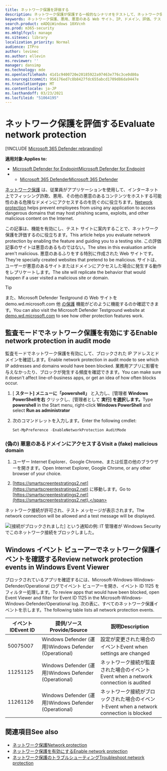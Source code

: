 ```yaml
---
title: ネットワーク保護を評価する
description: ネットワーク保護が保護する一般的なシナリオをテストして、ネットワーク保護のしくみを確認します。
keywords: ネットワーク保護、悪用、悪意のある Web サイト、IP、ドメイン、評価、テスト、デモ
search.product: eADQiWindows 10XVcnh
ms.prod: m365-security
ms.mktglfcycl: manage
ms.sitesec: library
localization_priority: Normal
audience: ITPro
author: levinec
ms.author: ellevin
ms.reviewer: ''
manager: dansimp
ms.technology: mde
ms.openlocfilehash: 41d1c9400720e20185922a97463e776c3ce0d80a
ms.sourcegitcommit: 956176ed7c8b8427fdc655abcd1709d86da9447e
ms.translationtype: MT
ms.contentlocale: ja-JP
ms.lasthandoff: 03/23/2021
ms.locfileid: "51064195"
---
```

# <a name="evaluate-network-protection"></a><span data-ttu-id="60103-104">ネットワーク保護を評価する</span><span class="sxs-lookup"><span data-stu-id="60103-104">Evaluate network protection</span></span>

[!INCLUDE [Microsoft 365 Defender rebranding](../../includes/microsoft-defender.md)]

<span data-ttu-id="60103-105">**適用対象:**</span><span class="sxs-lookup"><span data-stu-id="60103-105">**Applies to:**</span></span>
- [<span data-ttu-id="60103-106">Microsoft Defender for Endpoint</span><span class="sxs-lookup"><span data-stu-id="60103-106">Microsoft Defender for Endpoint</span></span>](https://go.microsoft.com/fwlink/?linkid=2154037)
- - [<span data-ttu-id="60103-107">Microsoft 365 Defender</span><span class="sxs-lookup"><span data-stu-id="60103-107">Microsoft 365 Defender</span></span>](https://go.microsoft.com/fwlink/?linkid=2118804)

<span data-ttu-id="60103-108">[ネットワーク保護](network-protection.md) は、従業員がアプリケーションを使用して、インターネット上でフィッシング詐欺、悪用、その他の悪意のあるコンテンツをホストする可能性のある危険なドメインにアクセスするのを防ぐのに役立ちます。</span><span class="sxs-lookup"><span data-stu-id="60103-108">[Network protection](network-protection.md) helps prevent employees from using any application to access dangerous domains that may host phishing scams, exploits, and other malicious content on the Internet.</span></span>

<span data-ttu-id="60103-109">この記事は、機能を有効にし、テスト サイトに案内することで、ネットワーク保護を評価するのに役立ちます。</span><span class="sxs-lookup"><span data-stu-id="60103-109">This article helps you evaluate network protection by enabling the feature and guiding you to a testing site.</span></span> <span data-ttu-id="60103-110">この評価記事のサイトは悪意のあるものではない。</span><span class="sxs-lookup"><span data-stu-id="60103-110">The sites in this evaluation article aren't malicious.</span></span> <span data-ttu-id="60103-111">悪意のあるふりをする特別に作成された Web サイトです。</span><span class="sxs-lookup"><span data-stu-id="60103-111">They're specially created websites that pretend to be malicious.</span></span> <span data-ttu-id="60103-112">サイトは、ユーザーが悪意のあるサイトまたはドメインにアクセスした場合に発生する動作をレプリケートします。</span><span class="sxs-lookup"><span data-stu-id="60103-112">The site will replicate the behavior that would happen if a user visited a malicious site or domain.</span></span>

> [!TIP]
> <span data-ttu-id="60103-113">また、Microsoft Defender Testground の Web サイトを demo.wd.microsoft.com 他 [の保護](https://demo.wd.microsoft.com?ocid=cx-wddocs-testground) 機能がどのように機能するのか確認できます。</span><span class="sxs-lookup"><span data-stu-id="60103-113">You can also visit the Microsoft Defender Testground website at [demo.wd.microsoft.com](https://demo.wd.microsoft.com?ocid=cx-wddocs-testground) to see how other protection features work.</span></span>

## <a name="enable-network-protection-in-audit-mode"></a><span data-ttu-id="60103-114">監査モードでネットワーク保護を有効にする</span><span class="sxs-lookup"><span data-stu-id="60103-114">Enable network protection in audit mode</span></span>

<span data-ttu-id="60103-115">監査モードでネットワーク保護を有効にして、ブロックされた IP アドレスとドメインを確認します。</span><span class="sxs-lookup"><span data-stu-id="60103-115">Enable network protection in audit mode to see which IP addresses and domains would have been blocked.</span></span> <span data-ttu-id="60103-116">業務用アプリに影響を与えなかったり、ブロックが発生する頻度を確認できます。</span><span class="sxs-lookup"><span data-stu-id="60103-116">You can make sure it doesn't affect line-of-business apps, or get an idea of how often blocks occur.</span></span>

1. <span data-ttu-id="60103-117">[ **スタート] メニューに「powershell」** と入力し、[管理者 **Windows PowerShellを右** クリックし、[管理者として **実行] を選択します。**</span><span class="sxs-lookup"><span data-stu-id="60103-117">Type **powershell** in the Start menu, right-click **Windows PowerShell** and select **Run as administrator**</span></span>
2. <span data-ttu-id="60103-118">次のコマンドレットを入力します。</span><span class="sxs-lookup"><span data-stu-id="60103-118">Enter the following cmdlet:</span></span>

    ```PowerShell
    Set-MpPreference -EnableNetworkProtection AuditMode
    ```

### <a name="visit-a-fake-malicious-domain"></a><span data-ttu-id="60103-119">(偽の) 悪意のあるドメインにアクセスする</span><span class="sxs-lookup"><span data-stu-id="60103-119">Visit a (fake) malicious domain</span></span>

1. <span data-ttu-id="60103-120">ユーザー Internet Explorer、Google Chrome、または任意の他のブラウザーを開きます。</span><span class="sxs-lookup"><span data-stu-id="60103-120">Open Internet Explorer, Google Chrome, or any other browser of your choice.</span></span>

1. <span data-ttu-id="60103-121">[https://smartscreentestratings2.net](https://smartscreentestratings2.net) に移動します。</span><span class="sxs-lookup"><span data-stu-id="60103-121">Go to [https://smartscreentestratings2.net](https://smartscreentestratings2.net).</span></span>

<span data-ttu-id="60103-122">ネットワーク接続が許可され、テスト メッセージが表示されます。</span><span class="sxs-lookup"><span data-stu-id="60103-122">The network connection will be allowed and a test message will be displayed.</span></span>

![[接続がブロックされました] という通知の例: IT 管理者が Windows Security でこのネットワーク接続をブロックしました。](/microsoft-365/security/defender-endpoint/images/np-notif)

## <a name="review-network-protection-events-in-windows-event-viewer"></a><span data-ttu-id="60103-125">Windows イベント ビューアーでネットワーク保護イベントを確認する</span><span class="sxs-lookup"><span data-stu-id="60103-125">Review network protection events in Windows Event Viewer</span></span>

<span data-ttu-id="60103-126">ブロックされているアプリを確認するには、Microsoft-Windows-Windows-Defender/Operational ログでイベント ビューアーを開き、イベント ID 1125 をフィルター処理します。</span><span class="sxs-lookup"><span data-stu-id="60103-126">To review apps that would have been blocked, open Event Viewer and filter for Event ID 1125 in the Microsoft-Windows-Windows-Defender/Operational log.</span></span> <span data-ttu-id="60103-127">次の表に、すべてのネットワーク保護イベントを示します。</span><span class="sxs-lookup"><span data-stu-id="60103-127">The following table lists all network protection events.</span></span>

| <span data-ttu-id="60103-128">イベント ID</span><span class="sxs-lookup"><span data-stu-id="60103-128">Event ID</span></span> | <span data-ttu-id="60103-129">提供/ソース</span><span class="sxs-lookup"><span data-stu-id="60103-129">Provide/Source</span></span> | <span data-ttu-id="60103-130">説明</span><span class="sxs-lookup"><span data-stu-id="60103-130">Description</span></span> |
|-|-|-|
|<span data-ttu-id="60103-131">5007</span><span class="sxs-lookup"><span data-stu-id="60103-131">5007</span></span> | <span data-ttu-id="60103-132">Windows Defender (運用)</span><span class="sxs-lookup"><span data-stu-id="60103-132">Windows Defender (Operational)</span></span> | <span data-ttu-id="60103-133">設定が変更された場合のイベント</span><span class="sxs-lookup"><span data-stu-id="60103-133">Event when settings are changed</span></span> |
|<span data-ttu-id="60103-134">1125</span><span class="sxs-lookup"><span data-stu-id="60103-134">1125</span></span> | <span data-ttu-id="60103-135">Windows Defender (運用)</span><span class="sxs-lookup"><span data-stu-id="60103-135">Windows Defender (Operational)</span></span> | <span data-ttu-id="60103-136">ネットワーク接続が監査された場合のイベント</span><span class="sxs-lookup"><span data-stu-id="60103-136">Event when a network connection is audited</span></span> |
|<span data-ttu-id="60103-137">1126</span><span class="sxs-lookup"><span data-stu-id="60103-137">1126</span></span> | <span data-ttu-id="60103-138">Windows Defender (運用)</span><span class="sxs-lookup"><span data-stu-id="60103-138">Windows Defender (Operational)</span></span> | <span data-ttu-id="60103-139">ネットワーク接続がブロックされた場合のイベント</span><span class="sxs-lookup"><span data-stu-id="60103-139">Event when a network connection is blocked</span></span> |

## <a name="see-also"></a><span data-ttu-id="60103-140">関連項目</span><span class="sxs-lookup"><span data-stu-id="60103-140">See also</span></span>

* [<span data-ttu-id="60103-141">ネットワーク保護</span><span class="sxs-lookup"><span data-stu-id="60103-141">Network protection</span></span>](network-protection.md)
* [<span data-ttu-id="60103-142">ネットワーク保護を有効にする</span><span class="sxs-lookup"><span data-stu-id="60103-142">Enable network protection</span></span>](enable-network-protection.md)
* [<span data-ttu-id="60103-143">ネットワーク保護のトラブルシューティング</span><span class="sxs-lookup"><span data-stu-id="60103-143">Troubleshoot network protection</span></span>](troubleshoot-np.md)
